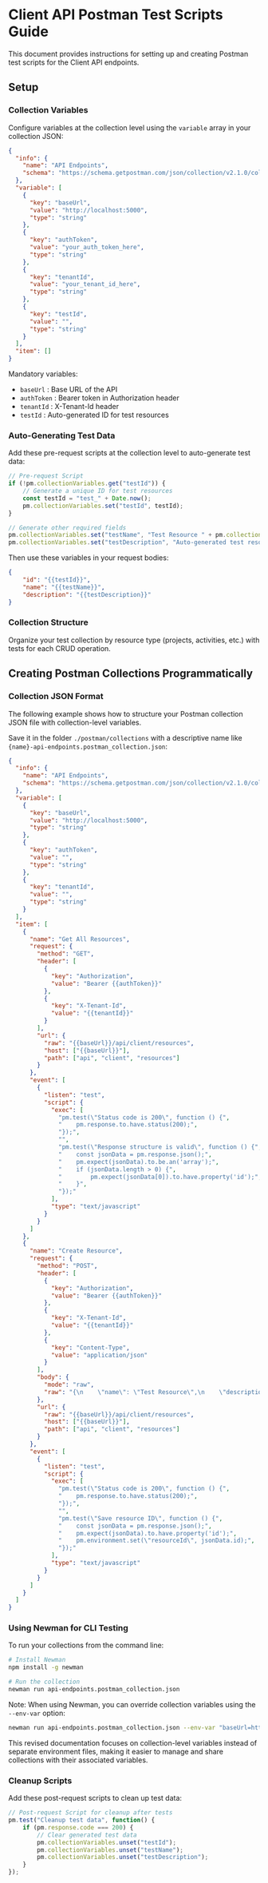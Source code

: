 # Client API Postman Test Scripts Guide

This document provides instructions for setting up and creating Postman test scripts for the Client API endpoints.

## Setup

### Collection Variables

Configure variables at the collection level using the `variable` array in your collection JSON:

```json
{
  "info": {
    "name": "API Endpoints",
    "schema": "https://schema.getpostman.com/json/collection/v2.1.0/collection.json"
  },
  "variable": [
    {
      "key": "baseUrl",
      "value": "http://localhost:5000",
      "type": "string"
    },
    {
      "key": "authToken",
      "value": "your_auth_token_here",
      "type": "string"
    },
    {
      "key": "tenantId",
      "value": "your_tenant_id_here",
      "type": "string"
    },
    {
      "key": "testId",
      "value": "",
      "type": "string"
    }
  ],
  "item": []
}
```

Mandatory variables:

- `baseUrl` : Base URL of the API
- `authToken` : Bearer token in Authorization header
- `tenantId` : X-Tenant-Id header
- `testId` : Auto-generated ID for test resources

### Auto-Generating Test Data

Add these pre-request scripts at the collection level to auto-generate test data:

```javascript
// Pre-request Script
if (!pm.collectionVariables.get("testId")) {
    // Generate a unique ID for test resources
    const testId = "test_" + Date.now();
    pm.collectionVariables.set("testId", testId);
}

// Generate other required fields
pm.collectionVariables.set("testName", "Test Resource " + pm.collectionVariables.get("testId"));
pm.collectionVariables.set("testDescription", "Auto-generated test resource");
```

Then use these variables in your request bodies:

```json
{
    "id": "{{testId}}",
    "name": "{{testName}}",
    "description": "{{testDescription}}"
}
```

### Collection Structure

Organize your test collection by resource type (projects, activities, etc.) with tests for each CRUD operation.

## Creating Postman Collections Programmatically

### Collection JSON Format

The following example shows how to structure your Postman collection JSON file with collection-level variables.

Save it in the folder `./postman/collections` with a descriptive name like `{name}-api-endpoints.postman_collection.json`:

```json
{
  "info": {
    "name": "API Endpoints",
    "schema": "https://schema.getpostman.com/json/collection/v2.1.0/collection.json"
  },
  "variable": [
    {
      "key": "baseUrl",
      "value": "http://localhost:5000",
      "type": "string"
    },
    {
      "key": "authToken",
      "value": "",
      "type": "string"
    },
    {
      "key": "tenantId",
      "value": "",
      "type": "string"
    }
  ],
  "item": [
    {
      "name": "Get All Resources",
      "request": {
        "method": "GET",
        "header": [
          {
            "key": "Authorization",
            "value": "Bearer {{authToken}}"
          },
          {
            "key": "X-Tenant-Id",
            "value": "{{tenantId}}"
          }
        ],
        "url": {
          "raw": "{{baseUrl}}/api/client/resources",
          "host": ["{{baseUrl}}"],
          "path": ["api", "client", "resources"]
        }
      },
      "event": [
        {
          "listen": "test",
          "script": {
            "exec": [
              "pm.test(\"Status code is 200\", function () {",
              "    pm.response.to.have.status(200);",
              "});",
              "",
              "pm.test(\"Response structure is valid\", function () {",
              "    const jsonData = pm.response.json();",
              "    pm.expect(jsonData).to.be.an('array');",
              "    if (jsonData.length > 0) {",
              "        pm.expect(jsonData[0]).to.have.property('id');",
              "    }",
              "});"
            ],
            "type": "text/javascript"
          }
        }
      ]
    },
    {
      "name": "Create Resource",
      "request": {
        "method": "POST",
        "header": [
          {
            "key": "Authorization",
            "value": "Bearer {{authToken}}"
          },
          {
            "key": "X-Tenant-Id",
            "value": "{{tenantId}}"
          },
          {
            "key": "Content-Type",
            "value": "application/json"
          }
        ],
        "body": {
          "mode": "raw",
          "raw": "{\n    \"name\": \"Test Resource\",\n    \"description\": \"A test resource\"\n}"
        },
        "url": {
          "raw": "{{baseUrl}}/api/client/resources",
          "host": ["{{baseUrl}}"],
          "path": ["api", "client", "resources"]
        }
      },
      "event": [
        {
          "listen": "test",
          "script": {
            "exec": [
              "pm.test(\"Status code is 200\", function () {",
              "    pm.response.to.have.status(200);",
              "});",
              "",
              "pm.test(\"Save resource ID\", function () {",
              "    const jsonData = pm.response.json();",
              "    pm.expect(jsonData).to.have.property('id');",
              "    pm.environment.set(\"resourceId\", jsonData.id);",
              "});"
            ],
            "type": "text/javascript"
          }
        }
      ]
    }
  ]
}
```

### Using Newman for CLI Testing

To run your collections from the command line:

```bash
# Install Newman
npm install -g newman

# Run the collection
newman run api-endpoints.postman_collection.json
```

Note: When using Newman, you can override collection variables using the `--env-var` option:

```bash
newman run api-endpoints.postman_collection.json --env-var "baseUrl=https://api.example.com"
```

This revised documentation focuses on collection-level variables instead of separate environment files, making it easier to manage and share collections with their associated variables.

### Cleanup Scripts

Add these post-request scripts to clean up test data:

```javascript
// Post-request Script for cleanup after tests
pm.test("Cleanup test data", function() {
    if (pm.response.code === 200) {
        // Clear generated test data
        pm.collectionVariables.unset("testId");
        pm.collectionVariables.unset("testName");
        pm.collectionVariables.unset("testDescription");
    }
});
```
